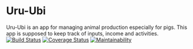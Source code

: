 # Uru-Ubi
Uru-Ubi is an app for managing animal production especially for pigs. This app is supposed to keep track of inputs, income and activities.
[![Build Status](https://travis-ci.org/mecsoccer/Uru-Ubi.svg?branch=master)](https://travis-ci.org/mecsoccer/Uru-Ubi)
[![Coverage Status](https://coveralls.io/repos/github/mecsoccer/Uru-Ubi/badge.svg?branch=master)](https://coveralls.io/github/mecsoccer/Uru-Ubi?branch=master)
[![Maintainability](https://api.codeclimate.com/v1/badges/89b70995e24182c15100/maintainability)](https://codeclimate.com/github/mecsoccer/Uru-Ubi/maintainability)
